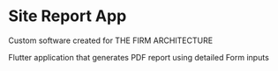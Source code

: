 # Site Report App
Custom software created for THE FIRM ARCHITECTURE

Flutter application that generates PDF report using detailed Form inputs
